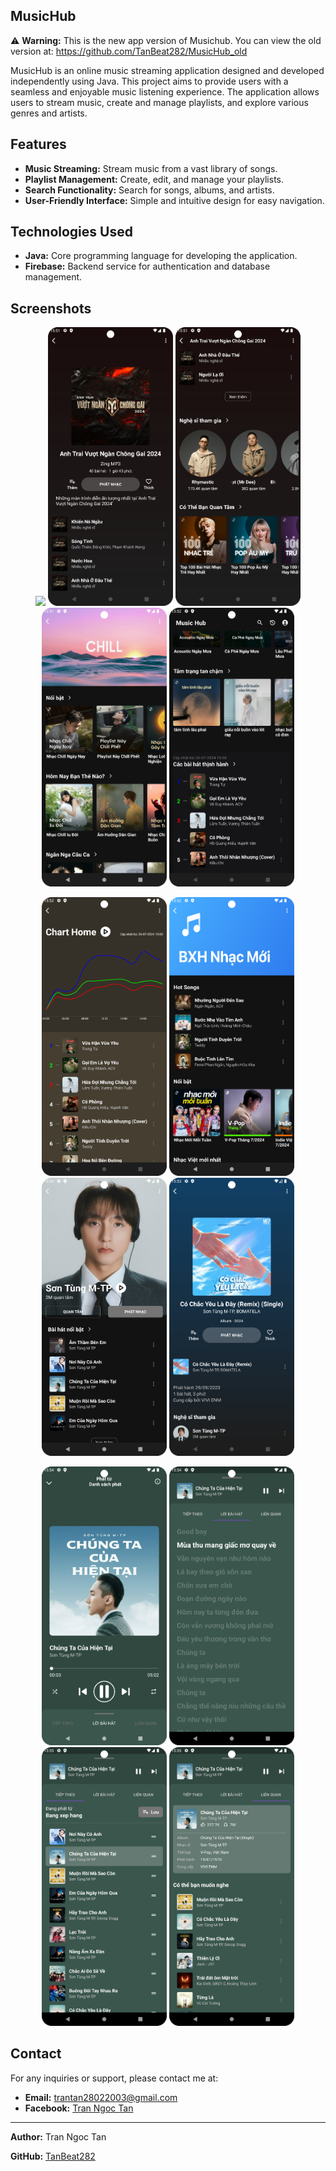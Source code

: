 ## MusicHub
⚠️ **Warning:**
This is the new app version of Musichub. You can view the old version at: https://github.com/TanBeat282/MusicHub_old

MusicHub is an online music streaming application designed and developed independently using Java. This project aims to provide users with a seamless and enjoyable music listening experience. The application allows users to stream music, create and manage playlists, and explore various genres and artists.

## Features

- **Music Streaming:** Stream music from a vast library of songs.
- **Playlist Management:** Create, edit, and manage your playlists.
- **Search Functionality:** Search for songs, albums, and artists.
- **User-Friendly Interface:** Simple and intuitive design for easy navigation.

## Technologies Used

- **Java:** Core programming language for developing the application.
- **Firebase:** Backend service for authentication and database management.

## Screenshots

<p align="center">  
  <img src="https://github.com/TanBeat282/MusicHub/blob/main/asset/screenshots/1.jpg?raw=true" width="200" />  
  <img src="https://github.com/TanBeat282/MusicHub/blob/main/asset/screenshots/2.png?raw=true" width="200" />  
   <img src="https://github.com/TanBeat282/MusicHub/blob/main/asset/screenshots/3.png?raw=true" width="200" />  
   <img src="https://github.com/TanBeat282/MusicHub/blob/main/asset/screenshots/4.png?raw=true" width="200" />  
   <img src="https://github.com/TanBeat282/MusicHub/blob/main/asset/screenshots/5.png?raw=true" width="200" />  
</p>  
<p align="center">  
  <img src="https://github.com/TanBeat282/MusicHub/blob/main/asset/screenshots/6.png?raw=true" width="200" />  
   <img src="https://github.com/TanBeat282/MusicHub/blob/main/asset/screenshots/7.png?raw=true" width="200" />  
   <img src="https://github.com/TanBeat282/MusicHub/blob/main/asset/screenshots/8.png?raw=true" width="200" />  
   <img src="https://github.com/TanBeat282/MusicHub/blob/main/asset/screenshots/9.png?raw=true" width="200" />  
</p> 
<p align="center">  
  <img src="https://github.com/TanBeat282/MusicHub/blob/main/asset/screenshots/10.png?raw=true" width="200" /> 
  <img src="https://github.com/TanBeat282/MusicHub/blob/main/asset/screenshots/11.png?raw=true" width="200" />
  <img src="https://github.com/TanBeat282/MusicHub/blob/main/asset/screenshots/12.png?raw=true" width="200" />
  <img src="https://github.com/TanBeat282/MusicHub/blob/main/asset/screenshots/13.png?raw=true" width="200" />
</p>  

## Contact

For any inquiries or support, please contact me at:
- **Email:** trantan28022003@gmail.com
- **Facebook:** [Tran Ngoc Tan](https://www.facebook.com/trantan03)


---

**Author:** Tran Ngoc Tan

**GitHub:** [TanBeat282](https://github.com/TanBeat282)
